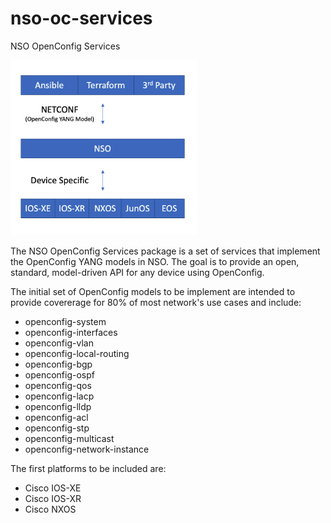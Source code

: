 # nso-oc-services
NSO OpenConfig Services

<img src="https://github.com/model-driven-devops/nso-oc-services/raw/main/oc-nso.png" width="300">


The NSO OpenConfig Services package is a set of services that implement the OpenConfig
YANG models in NSO.  The goal is to provide an open, standard, model-driven API for
any device using OpenConfig.

The initial set of OpenConfig models to be implement are intended to provide covererage for
80% of most network's use cases and include:
- openconfig-system
- openconfig-interfaces
- openconfig-vlan
- openconfig-local-routing
- openconfig-bgp
- openconfig-ospf
- openconfig-qos
- openconfig-lacp
- openconfig-lldp
- openconfig-acl
- openconfig-stp
- openconfig-multicast
- openconfig-network-instance

The first platforms to be included are:
- Cisco IOS-XE
- Cisco IOS-XR
- Cisco NXOS
